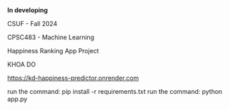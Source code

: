 **In developing**

CSUF - Fall 2024

CPSC483 - Machine Learning

Happiness Ranking App Project

KHOA DO

https://kd-happiness-predictor.onrender.com

run the command: pip install -r requirements.txt
run the command: python app.py
